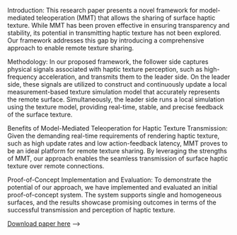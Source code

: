 <!-- ---
title: "Model-Mediated Teleoperation for Remote Haptic Texture Sharing: Initial Study of Online Texture Modeling and Rendering"
collection: publications
permalink: /publications/teleoperation
excerpt: ''
date: 2023-05-19
venue: 'The International Conference on Robotics and Automation (ICRA)'
paperurl: ''
citation: 'Mudassir Ibrahim Awan, T Ogay, Waseem Hassan, Dongbeom Ko, S Kang, and Seokhee Jeon.'
---

<!-- This paper presents the first model-mediated teleoperation (MMT) framework capable of sharing surface haptic texture. It enables the collection of physical signals on the follower side, which are used to build and update a local texture simulation model on the leader side. This approach provides real-time, stable, and accurate feedback of texture. The paper includes an implemented proof-of-concept system that showcases the potential of this approach for remote texture sharing. -->

Introduction: This research paper presents a novel framework for model-mediated teleoperation (MMT) that allows the sharing of surface haptic texture. While MMT has been proven effective in ensuring transparency and stability, its potential in transmitting haptic texture has not been explored. Our framework addresses this gap by introducing a comprehensive approach to enable remote texture sharing.

Methodology: In our proposed framework, the follower side captures physical signals associated with haptic texture perception, such as high-frequency acceleration, and transmits them to the leader side. On the leader side, these signals are utilized to construct and continuously update a local measurement-based texture simulation model that accurately represents the remote surface. Simultaneously, the leader side runs a local simulation using the texture model, providing real-time, stable, and precise feedback of the surface texture.

Benefits of Model-Mediated Teleoperation for Haptic Texture Transmission: Given the demanding real-time requirements of rendering haptic texture, such as high update rates and low action-feedback latency, MMT proves to be an ideal platform for remote texture sharing. By leveraging the strengths of MMT, our approach enables the seamless transmission of surface haptic texture over remote connections.

Proof-of-Concept Implementation and Evaluation: To demonstrate the potential of our approach, we have implemented and evaluated an initial proof-of-concept system. The system supports single and homogeneous surfaces, and the results showcase promising outcomes in terms of the successful transmission and perception of haptic texture.

[Download paper here](http://mudassir-awan.github.io/files/MMT.pdf) -->
